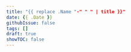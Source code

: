 ```yaml
---
title: "{{ replace .Name "-" " " | title }}"
date: {{ .Date }}
githubIssue: false
tags: []
draft: true
showTOC: false
---
```

